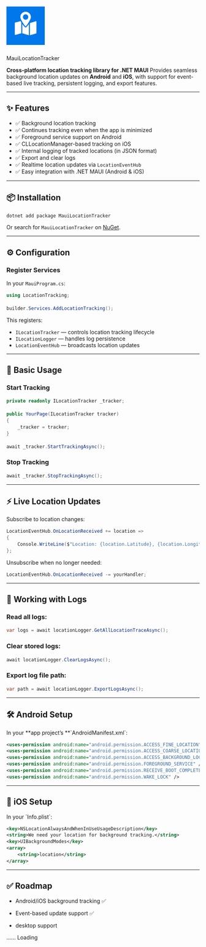 
# <img src="https://raw.githubusercontent.com/pallav1111/MauiLocationTracker/main/logo.png" alt="Logo" width="100"/>
MauiLocationTracker

**Cross-platform location tracking library for .NET MAUI**
Provides seamless background location updates on **Android** and **iOS**, with support for event-based live tracking, persistent logging, and export features.

---

## ✨ Features

* ✅ Background location tracking
* ✅ Continues tracking even when the app is minimized
* ✅ Foreground service support on Android
* ✅ CLLocationManager-based tracking on iOS
* ✅ Internal logging of tracked locations (in JSON format)
* ✅ Export and clear logs
* ✅ Realtime location updates via `LocationEventHub`
* ✅ Easy integration with .NET MAUI (Android & iOS)

---

## 📦 Installation

```bash
dotnet add package MauiLocationTracker
```

Or search for `MauiLocationTracker` on [NuGet](https://www.nuget.org/packages/MauiLocationTracker).

---

## ⚙️ Configuration

### Register Services

In your `MauiProgram.cs`:

```csharp
using LocationTracking;

builder.Services.AddLocationTracking();
```

This registers:

* `ILocationTracker` — controls location tracking lifecycle
* `ILocationLogger` — handles log persistence
* `LocationEventHub` — broadcasts location updates

---

## 📍 Basic Usage

### Start Tracking

```csharp
private readonly ILocationTracker _tracker;

public YourPage(ILocationTracker tracker)
{
    _tracker = tracker;
}

await _tracker.StartTrackingAsync();
```

### Stop Tracking

```csharp
await _tracker.StopTrackingAsync();
```

---

## ⚡ Live Location Updates

Subscribe to location changes:

```csharp
LocationEventHub.OnLocationReceived += location =>
{
    Console.WriteLine($"Location: {location.Latitude}, {location.Longitude}");
};
```

Unsubscribe when no longer needed:

```csharp
LocationEventHub.OnLocationReceived -= yourHandler;
```

---

## 🧾 Working with Logs

### Read all logs:

```csharp
var logs = await locationLogger.GetAllLocationTraceAsync();
```

### Clear stored logs:

```csharp
await locationLogger.ClearLogsAsync();
```

### Export log file path:

```csharp
var path = await locationLogger.ExportLogsAsync();
```

---

## 🛠 Android Setup

In your \*\*app project’s \*\*\`AndroidManifest.xml`:

```xml
<uses-permission android:name="android.permission.ACCESS_FINE_LOCATION" />
<uses-permission android:name="android.permission.ACCESS_COARSE_LOCATION" />
<uses-permission android:name="android.permission.ACCESS_BACKGROUND_LOCATION" />
<uses-permission android:name="android.permission.FOREGROUND_SERVICE" />
<uses-permission android:name="android.permission.RECEIVE_BOOT_COMPLETED" />
<uses-permission android:name="android.permission.WAKE_LOCK" />
```

---

## 🍏 iOS Setup

In your \`Info.plist`:

```xml
<key>NSLocationAlwaysAndWhenInUseUsageDescription</key>
<string>We need your location for background tracking.</string>
<key>UIBackgroundModes</key>
<array>
    <string>location</string>
</array>
```

---

## ✅ Roadmap

* Android/iOS background tracking ✅

* Event-based update support ✅

* desktop support

...... Loading

